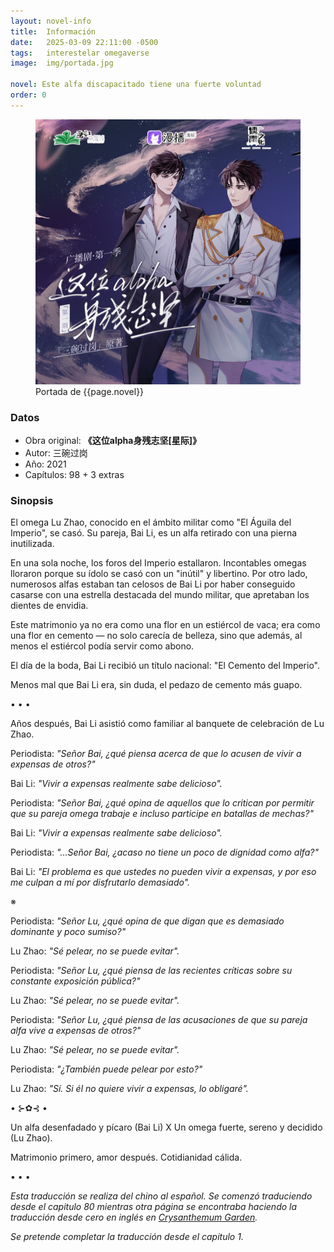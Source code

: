 ```yaml
---
layout: novel-info
title:  Información
date:   2025-03-09 22:11:00 -0500
tags:   interestelar omegaverse
image:  img/portada.jpg

novel: Este alfa discapacitado tiene una fuerte voluntad
order: 0
---
```


<figure>
<img src="novelas/eadtufv/_posts/img/portada.jpg" alt="Portada de {{page.novel}}">
<figcaption>Portada de {{page.novel}}</figcaption>
</figure>

### Datos

- Obra original: **《这位alpha身残志坚[星际]》**
- Autor: 三碗过岗
- Año: 2021
- Capítulos: 98 + 3 extras

### Sinopsis

El omega Lu Zhao, conocido en el ámbito militar como "El Águila del Imperio", se casó. Su pareja, Bai Li, es un alfa retirado con una pierna inutilizada.

En una sola noche, los foros del Imperio estallaron. Incontables omegas lloraron porque su ídolo se casó con un "inútil" y libertino. Por otro lado, numerosos alfas estaban tan celosos de Bai Li por haber conseguido casarse con una estrella destacada del mundo militar, que apretaban los dientes de envidia.

Este matrimonio ya no era como una flor en un estiércol de vaca; era como una flor en cemento — no solo carecía de belleza, sino que además, al menos el estiércol podía servir como abono.

El día de la boda, Bai Li recibió un título nacional: "El Cemento del Imperio".

Menos mal que Bai Li era, sin duda, el pedazo de cemento más guapo.

• • •

Años después, Bai Li asistió como familiar al banquete de celebración de Lu Zhao.

Periodista: _"Señor Bai, ¿qué piensa acerca de que lo acusen de vivir a expensas de otros?"_

Bai Li: _"Vivir a expensas realmente sabe delicioso"._

Periodista: _"Señor Bai, ¿qué opina de aquellos que lo critican por permitir que su pareja omega trabaje e incluso participe en batallas de mechas?"_

Bai Li: _"Vivir a expensas realmente sabe delicioso"._

Periodista: _"...Señor Bai, ¿acaso no tiene un poco de dignidad como alfa?"_

Bai Li: _"El problema es que ustedes no pueden vivir a expensas, y por eso me culpan a mí por disfrutarlo demasiado"._

※

Periodista: _"Señor Lu, ¿qué opina de que digan que es demasiado dominante y poco sumiso?"_

Lu Zhao: _"Sé pelear, no se puede evitar"._

Periodista: _"Señor Lu, ¿qué piensa de las recientes críticas sobre su constante exposición pública?"_

Lu Zhao: _"Sé pelear, no se puede evitar"._

Periodista: _"Señor Lu, ¿qué piensa de las acusaciones de que su pareja alfa vive a expensas de otros?"_

Lu Zhao: _"Sé pelear, no se puede evitar"._

Periodista: _"¿También puede pelear por esto?"_

Lu Zhao: _"Sí. Si él no quiere vivir a expensas, lo obligaré"._

• ⊱✿⊰ •

Un alfa desenfadado y pícaro (Bai Li) X Un omega fuerte, sereno y decidido (Lu Zhao).

Matrimonio primero, amor después. Cotidianidad cálida.

• • •

_Esta traducción se realiza del chino al español. Se comenzó traduciendo desde el capitulo 80 mientras otra página se encontraba haciendo la traducción desde cero en inglés en [Crysanthemum Garden](https://chrysanthemumgarden.com/novel-tl/taddpd/taddpd-01/)._

_Se pretende completar la traducción desde el capitulo 1._